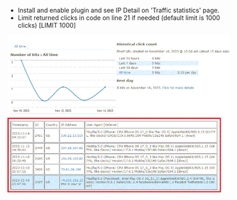 - Install and enable plugin and see IP Detail on 'Traffic statistics' page.
- Limit returned clicks in code on line 21 if needed (default limit is 1000 clicks) [LIMIT 1000]
<img src="screenshot.gif">
